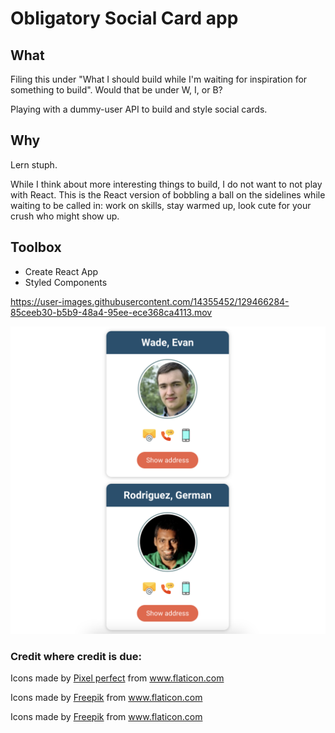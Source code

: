 # Obligatory Social Card app

## What
Filing this under "What I should build while I'm waiting for inspiration for something to build". Would that be under W, I, or B?

Playing with a dummy-user API to build and style social cards. 

## Why
Lern stuph. 

While I think about more interesting things to build, I do not want to not play with React. This is the React version of bobbling a ball on the sidelines while waiting to be called in: work on skills, stay warmed up, look cute for your crush who might show up. 

## Toolbox
* Create React App 
* Styled Components



https://user-images.githubusercontent.com/14355452/129466284-85ceeb30-b5b9-48a4-95ee-ece368ca4113.mov


![app snapshot](./cards.png)

### Credit where credit is due: 
<p>Icons made by <a href="https://icon54.com/" title="Pixel perfect">Pixel perfect</a> from <a href="https://www.flaticon.com/" title="Flaticon">www.flaticon.com</a></p>
<p>Icons made by <a href="https://www.freepik.com" title="Freepik">Freepik</a> from <a href="https://www.flaticon.com/" title="Flaticon">www.flaticon.com</a></p>
<p>Icons made by <a href="https://www.freepik.com" title="Freepik">Freepik</a> from <a href="https://www.flaticon.com/" title="Flaticon">www.flaticon.com</a></p>
